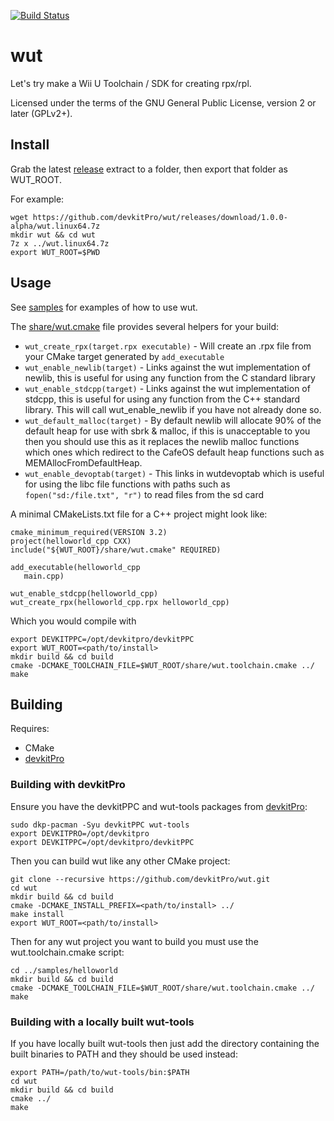 [![Build Status](https://travis-ci.org/devkitPro/wut.svg?branch=rewrite)](https://travis-ci.org/devkitPro/wut)

# wut
Let's try make a Wii U Toolchain / SDK for creating rpx/rpl.

Licensed under the terms of the GNU General Public License, version 2 or later (GPLv2+).

## Install

Grab the latest [release](https://github.com/devkitPro/wut/releases) extract to a folder, then export that folder as WUT_ROOT.

For example:
```
wget https://github.com/devkitPro/wut/releases/download/1.0.0-alpha/wut.linux64.7z
mkdir wut && cd wut
7z x ../wut.linux64.7z
export WUT_ROOT=$PWD
```

## Usage
See [samples](samples) for examples of how to use wut.

The [share/wut.cmake](share/wut.cmake) file provides several helpers for your build:
- `wut_create_rpx(target.rpx executable)` - Will create an .rpx file from your CMake target generated by `add_executable`
- `wut_enable_newlib(target)` - Links against the wut implementation of newlib, this is useful for using any function from the C standard library
- `wut_enable_stdcpp(target)` - Links against the wut implementation of stdcpp, this is useful for using any function from the C++ standard library. This will call wut_enable_newlib if you have not already done so.
- `wut_default_malloc(target)` - By default newlib will allocate 90% of the default heap for use with sbrk & malloc, if this is unacceptable to you then you should use this as it replaces the newlib malloc functions which ones which redirect to the CafeOS default heap functions such as MEMAllocFromDefaultHeap.
- `wut_enable_devoptab(target)` - This links in wutdevoptab which is useful for using the libc file functions with paths such as `fopen("sd:/file.txt", "r")` to read files from the sd card

A minimal CMakeLists.txt file for a C++ project might look like:
```
cmake_minimum_required(VERSION 3.2)
project(helloworld_cpp CXX)
include("${WUT_ROOT}/share/wut.cmake" REQUIRED)

add_executable(helloworld_cpp
   main.cpp)

wut_enable_stdcpp(helloworld_cpp)
wut_create_rpx(helloworld_cpp.rpx helloworld_cpp)
```

Which you would compile with
```
export DEVKITPPC=/opt/devkitpro/devkitPPC
export WUT_ROOT=<path/to/install>
mkdir build && cd build
cmake -DCMAKE_TOOLCHAIN_FILE=$WUT_ROOT/share/wut.toolchain.cmake ../
make
```

## Building
Requires:
- CMake
- [devkitPro](https://devkitpro.org/wiki/Getting_Started)

### Building with devkitPro
Ensure you have the devkitPPC and wut-tools packages from [devkitPro](https://devkitpro.org/wiki/Getting_Started):
```
sudo dkp-pacman -Syu devkitPPC wut-tools
export DEVKITPRO=/opt/devkitpro
export DEVKITPPC=/opt/devkitpro/devkitPPC
```

Then you can build wut like any other CMake project:
```
git clone --recursive https://github.com/devkitPro/wut.git
cd wut
mkdir build && cd build
cmake -DCMAKE_INSTALL_PREFIX=<path/to/install> ../
make install
export WUT_ROOT=<path/to/install>
```

Then for any wut project you want to build you must use the wut.toolchain.cmake script:
```
cd ../samples/helloworld
mkdir build && cd build
cmake -DCMAKE_TOOLCHAIN_FILE=$WUT_ROOT/share/wut.toolchain.cmake ../
make
```

### Building with a locally built wut-tools
If you have locally built wut-tools then just add the directory containing the built binaries to PATH and they should be used instead:
```
export PATH=/path/to/wut-tools/bin:$PATH
cd wut
mkdir build && cd build
cmake ../
make
```

